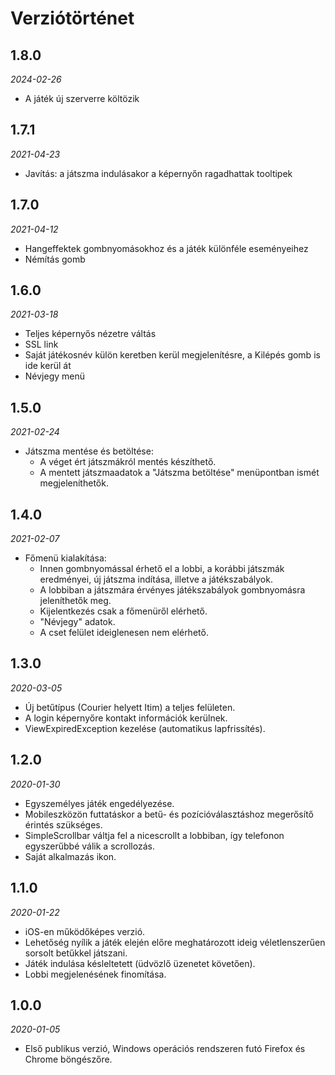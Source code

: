 # Verziótörténet

## 1.8.0
*2024-02-26*

* A játék új szerverre költözik


## 1.7.1
*2021-04-23*

* Javítás: a játszma indulásakor a képernyőn ragadhattak tooltipek

## 1.7.0
*2021-04-12*

* Hangeffektek gombnyomásokhoz és a játék különféle eseményeihez
* Némítás gomb

## 1.6.0
*2021-03-18*

* Teljes képernyős nézetre váltás
* SSL link
* Saját játékosnév külön keretben kerül megjelenítésre, a Kilépés gomb is ide kerül át
* Névjegy menü

## 1.5.0
*2021-02-24*

* Játszma mentése és betöltése:
   - A véget ért játszmákról mentés készíthető.
   - A mentett játszmaadatok a "Játszma betöltése" menüpontban ismét megjeleníthetők.

## 1.4.0
*2021-02-07*

* Főmenü kialakítása:
   - Innen gombnyomással érhető el a lobbi, a korábbi játszmák eredményei, új játszma indítása, illetve a játékszabályok.
   - A lobbiban a játszmára érvényes játékszabályok gombnyomásra jeleníthetők meg.
   - Kijelentkezés csak a főmenüről elérhető.
   - "Névjegy" adatok.
   - A cset felület ideiglenesen nem elérhető.

## 1.3.0
*2020-03-05*

* Új betűtípus (Courier helyett Itim) a teljes felületen. 
* A login képernyőre kontakt információk kerülnek.
* ViewExpiredException kezelése (automatikus lapfrissítés).

## 1.2.0
*2020-01-30*

* Egyszemélyes játék engedélyezése.
* Mobileszközön futtatáskor a betű- és pozícióválasztáshoz megerősítő érintés szükséges. 
* SimpleScrollbar váltja fel a nicescrollt a lobbiban, így telefonon egyszerűbbé válik a scrollozás.
* Saját alkalmazás ikon.

## 1.1.0
*2020-01-22*

* iOS-en működőképes verzió.
* Lehetőség nyílik a játék elején előre meghatározott ideig véletlenszerűen sorsolt betűkkel játszani.
* Játék indulása késleltetett (üdvözlő üzenetet követően).
* Lobbi megjelenésének finomítása.

## 1.0.0
*2020-01-05*

* Első publikus verzió, Windows operációs rendszeren futó Firefox és Chrome böngészőre.
